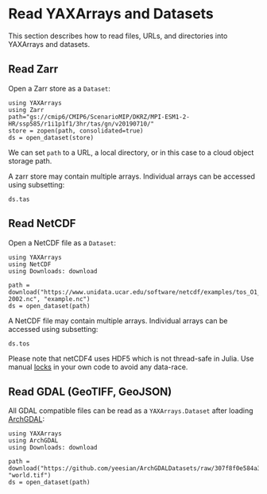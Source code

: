 # Read YAXArrays and Datasets

This section describes how to read files, URLs, and directories into YAXArrays and datasets.

## Read Zarr

Open a Zarr store as a `Dataset`:

````@example read_zarr
using YAXArrays
using Zarr
path="gs://cmip6/CMIP6/ScenarioMIP/DKRZ/MPI-ESM1-2-HR/ssp585/r1i1p1f1/3hr/tas/gn/v20190710/"
store = zopen(path, consolidated=true)
ds = open_dataset(store)
````

We can set `path` to a URL, a local directory, or in this case to a cloud object storage path.

A zarr store may contain multiple arrays.
Individual arrays can be accessed using subsetting:

````@example read_zarr
ds.tas
````

## Read NetCDF

Open a NetCDF file as a `Dataset`:

````@example read_netcdf
using YAXArrays
using NetCDF
using Downloads: download

path = download("https://www.unidata.ucar.edu/software/netcdf/examples/tos_O1_2001-2002.nc", "example.nc")
ds = open_dataset(path)
````

A NetCDF file may contain multiple arrays.
Individual arrays can be accessed using subsetting:

````@example read_netcdf
ds.tos
````

Please note that netCDF4 uses HDF5 which is not thread-safe in Julia.
Use manual [locks](https://docs.julialang.org/en/v1/manual/multi-threading/#man-using-locks) in your own code to avoid any data-race.

## Read GDAL (GeoTIFF, GeoJSON)

All GDAL compatible files can be read as a `YAXArrays.Dataset` after loading [ArchGDAL](https://yeesian.com/ArchGDAL.jl/latest/):

````@example read_gdal
using YAXArrays
using ArchGDAL
using Downloads: download

path = download("https://github.com/yeesian/ArchGDALDatasets/raw/307f8f0e584a39a050c042849004e6a2bd674f99/gdalworkshop/world.tif", "world.tif")
ds = open_dataset(path)
````